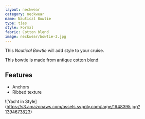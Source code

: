 ```yaml
---
layout: neckwear
category: neckwear
name: Nautical Bowtie
type: ties
style: Formal
fabric: Cotton blend
image: neckwear/bowtie-3.jpg
---
```


This *Nautical Bowtie* will add style to your cruise.

This bowtie is made from antique [cotton blend](http://en.wikipedia.org/wiki/Weaving)

## Features

- Anchors
- Ribbed texture

![Yacht in Style] (https://s3.amazonaws.com/assets.svpply.com/large/1648395.jpg?1394673823)



